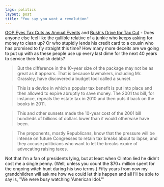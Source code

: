 ```yaml
---
tags: politics
layout: post
title: "You say you want a revolution"
---
```




<a href="http://www.washingtonpost.com/wp-dyn/articles/A40258-2003May10.html">GOP Eyes Tax Cuts as Annual Events</a> and <a href="http://www.nytimes.com/2003/05/11/national/11ASSE.html">Bush's Drive for Tax Cut</a> - Does anyone else feel like the gullible relative of a junkie who keeps asking for money to clean up? Or who stupidly lends his credit card to a cousin who has promised to fly straight this time? How many more deceits are we going to put up with as these people use up every last dime for the next 40 years to service their foolish debts?

<blockquote>But the difference in the 10-year size of the package may not be as great as it appears. That is because lawmakers, including Mr. Grassley, have discovered a budget tool called a sunset.</blockquote>

<blockquote>This is a device in which a popular tax benefit is put into place and then allowed to expire abruptly to save money. The 2001 tax bill, for instance, repeals the estate tax in 2010 and then puts it back on the books in 2011.</blockquote>

<blockquote>This and other sunsets made the 10-year cost of the 2001 bill hundreds of billions of dollars lower than it would otherwise have been.</blockquote>

<blockquote>The proponents, mostly Republicans, know that the pressure will be intense on future Congresses to retain tax breaks about to lapse, and they accuse politicians who want to let the breaks expire of advocating raising taxes.</blockquote>

<p>Not that I'm a fan of presidents lying, but at least when Clinton lied he didn't cost me a single penny. (Well, unless you count the $70+ million spent for the ongoing witch hunt during his two terms.) Fifty years from now my grandchildren will ask me how we could let this happen and all I'll be able to say is, "We were busy watching 'American Idol.'"</p>


